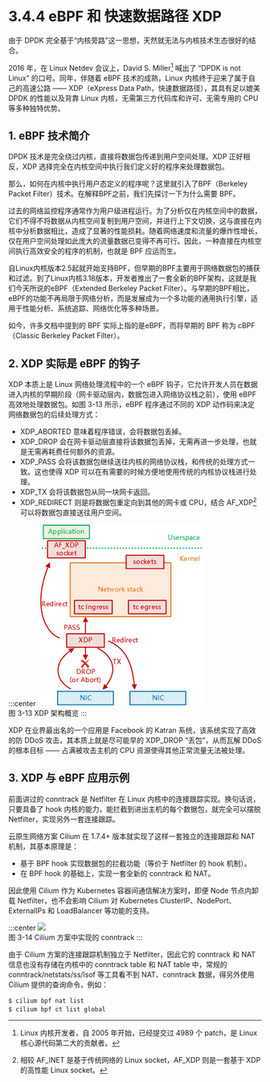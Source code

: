 # 3.4.4 eBPF 和 快速数据路径 XDP 

由于 DPDK 完全基于“内核旁路”这一思想，天然就无法与内核技术生态很好的结合。

2016 年，在 Linux Netdev 会议上，David S. Miller[^1] 喊出了 “DPDK is not Linux” 的口号。同年，伴随着 eBPF 技术的成熟，Linux 内核终于迎来了属于自己的高速公路 —— XDP（eXpress Data Path，快速数据路径），其具有足以媲美 DPDK 的性能以及背靠 Linux 内核，无需第三方代码库和许可、无需专用的 CPU 等多种独特优势。

## 1. eBPF 技术简介

DPDK 技术是完全绕过内核，直接将数据包传递到用户空间处理。XDP 正好相反，XDP 选择完全在内核空间中执行我们定义好的程序来处理数据包。

那么，如何在内核中执行用户态定义的程序呢？这里就引入了BPF（Berkeley Packet Filter）技术。在解释BPF之前，我们先探讨一下为什么需要 BPF。

过去的网络监控程序通常作为用户级进程运行。为了分析仅在内核空间中的数据，它们不得不将数据从内核空间复制到用户空间，并进行上下文切换，这与直接在内核中分析数据相比，造成了显著的性能损耗。随着网络速度和流量的爆炸性增长，仅在用户空间处理如此庞大的流量数据已变得不再可行。因此，一种直接在内核空间执行高效安全的程序的机制，也就是 BPF 应运而生。 

自Linux内核版本2.5起就开始支持BPF，但早期的BPF主要用于网络数据包的捕获和过滤。到了Linux内核3.18版本，开发者推出了一套全新的BPF架构，这就是我们今天所说的eBPF（Extended Berkeley Packet Filter）。与早期的BPF相比，eBPF的功能不再局限于网络分析，而是发展成为一个多功能的通用执行引擎，适用于性能分析、系统追踪、网络优化等多种场景。

如今，许多文档中提到的 BPF 实际上指的是eBPF，而将早期的 BPF 称为 cBPF（Classic Berkeley Packet Filter）。


## 2. XDP 实际是 eBPF 的钩子

XDP 本质上是 Linux 网络处理流程中的一个 eBPF 钩子，它允许开发人员在数据进入内核的早期阶段（网卡驱动层内，数据包进入网络协议栈之前），使用 eBPF 高效地处理数据包。如图 3-13 所示，eBPF 程序通过不同的 XDP 动作码来决定网络数据包的后续处理方式：

- XDP_ABORTED 意味着程序错误，会将数据包丢掉。
- XDP_DROP 会在网卡驱动层直接将该数据包丢掉，无需再进一步处理，也就是无需再耗费任何额外的资源。
- XDP_PASS 会将该数据包继续送往内核的网络协议栈，和传统的处理方式一致。这也使得 XDP 可以在有需要的时候方便地使用传统的内核协议栈进行处理。
- XDP_TX 会将该数据包从同一块网卡返回。
- XDP_REDIRECT 则是将数据包重定向到其他的网卡或 CPU，结合 AF_XDP[^2]可以将数据包直接送往用户空间。

:::center
  ![](../assets/xdp.png)<br/>
 图 3-13 XDP 架构概览
:::

XDP 在业界最出名的一个应用是 Facebook 的 Katran 系统，该系统实现了高效的防 DDoS 攻击，其本质上就是尽可能早的 XDP_DROP “丢包”，从而瓦解 DDoS 的根本目标 —— 占满被攻击主机的 CPU 资源使得其他正常流量无法被处理。


## 3. XDP 与 eBPF 应用示例

前面讲过的 conntrack 是 Netfilter 在 Linux 内核中的连接跟踪实现。换句话说，只要具备了 hook 内核的能力，能拦截到进出主机的每个数据包，就完全可以摆脱 Netfilter，实现另外一套连接跟踪。

云原生网络方案 Cilium 在 1.7.4+ 版本就实现了这样一套独立的连接跟踪和 NAT 机制，其基本原理是：

- 基于 BPF hook 实现数据包的拦截功能（等价于 Netfilter 的 hook 机制）。
- 在 BPF hook 的基础上，实现一套全新的 conntrack 和 NAT。

因此使用 Cilium 作为 Kubernetes 容器间通信解决方案时，即便 Node 节点内卸载 Netfilter，也不会影响 Cilium 对 Kubernetes ClusterIP、NodePort、ExternalIPs 和 LoadBalancer 等功能的支持。

:::center
  ![](../assets/cilium.svg)<br/>
 图 3-14 Cilium 方案中实现的 conntrack
:::

由于 Cilium 方案的连接跟踪机制独立于 Netfilter，因此它的 conntrack 和 NAT 信息也没有存储在内核中的 conntrack table 和 NAT table 中，常规的 conntrack/netstats/ss/lsof 等工具看不到 NAT、conntrack 数据，得另外使用 Cilium 提供的查询命令，例如：

```bash
$ cilium bpf nat list
$ cilium bpf ct list global
```

[^1]: Linux 内核开发者，自 2005 年开始，已经提交过 4989 个 patch，是 Linux 核心源代码第二大的贡献者。
[^2]: 相较 AF_INET 是基于传统网络的 Linux socket，AF_XDP 则是一套基于 XDP 的高性能 Linux socket。
